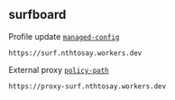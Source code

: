 ## surfboard

Profile update [`managed-config`](https://raw.githubusercontent.com/nthtosayabc/conf/surfbd/profile)
```
https://surf.nthtosay.workers.dev
```

External proxy [`policy-path`](https://raw.githubusercontent.com/nthtosayabc/conf/surf/proxy)
```
https://proxy-surf.nthtosay.workers.dev
```
